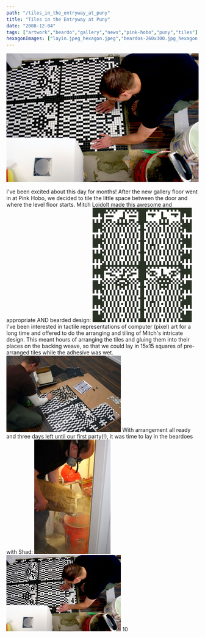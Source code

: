 ```yaml
---
path: "/tiles_in_the_entryway_at_puny"
title: "Tiles in the Entryway at Puny"
date: "2008-12-04"
tags: ["artwork","beardo","gallery","news","pink-hobo","puny","tiles"]
hexagonImages: ["layin.jpeg_hexagon.jpeg","beardos-260x300.jpg_hexagon.jpeg","gluing-300x200.jpg_hexagon.jpeg","shad_thinset-200x300.jpg_hexagon.jpeg","layin-300x200.jpg_hexagon.jpeg","beardos.jpeg_hexagon.jpeg","gluing.jpg_hexagon.jpeg","shad_thinset.jpg_hexagon.jpeg","layin.jpg_hexagon.jpeg"]
---
```


 [![](layin.jpeg)](layin.jpeg)

I've been excited about this day for months! After the new gallery floor went in at Pink Hobo, we decided to tile the little space between the door and where the level floor starts. Mitch Loidolt made this awesome and appropriate AND bearded design: [![](beardos-260x300.jpg "beardos")](beardos.jpeg) I've been interested in tactile representations of computer (pixel) art for a long time and offered to do the arranging and tiling of Mitch's intricate design. This meant hours of arranging the tiles and gluing them into their places on the backing weave, so that we could lay in 15x15 squares of pre-arranged tiles while the adhesive was wet. [![](gluing-300x200.jpg "gluing")](gluing.jpg) With arrangement all ready and three days left until our first party(!), it was time to lay in the beardoes with Shad: [![](shad_thinset-200x300.jpg "shad_thinset")](shad_thinset.jpg) [![](layin-300x200.jpg "layin")](layin.jpg) 10 
  <!---
  <div class="field field-type-filefield field-field-images" xmlns="http://www.w3.org/1999/xhtml">
      
    <div class="field-items">
            <div class="field-item odd">
                    <a href="http://www.beigerecords.com/joe-old/sites/default/files/layin.jpeg" class="imagecache imagecache-square_thumbnail imagecache-imagelink imagecache-square_thumbnail_imagelink"><img src="http://www.beigerecords.com/joe-old/sites/default/files/imagecache/square_thumbnail/layin.jpeg" alt="" title="" width="300" height="300" class="imagecache imagecache-square_thumbnail"/></a>        </div>
        </div>
</div> 
I've been excited about this day for months!

After the new gallery floor went in at Pink Hobo, we decided to tile the little space between the door and where the level floor starts. Mitch Loidolt made this awesome and appropriate AND bearded design:

 <a href="http://www.beigerecords.com/joe/wp-content/uploads/2008/12/beardos.jpeg" xmlns="http://www.w3.org/1999/xhtml"><img src="/joe/newdrupal/sites/default/files/images/beardos-260x300.jpg" alt="" title="beardos" width="260" height="300" class="alignnone size-medium wp-image-182"/></a> 

I've been interested in tactile representations of computer (pixel) art for a long time and offered to do the arranging and tiling of Mitch's intricate design.  This meant hours of arranging the tiles and gluing them into their places on the backing weave, so that we could lay in 15x15 squares of pre-arranged tiles while the adhesive was wet.

 <a href="http://www.beigerecords.com/joe/wp-content/uploads/2008/12/gluing.jpg" xmlns="http://www.w3.org/1999/xhtml"><img src="/joe/newdrupal/sites/default/files/images/gluing-300x200.jpg" alt="" title="gluing" width="300" height="200" class="alignnone size-medium wp-image-183"/></a> 

With arrangement all ready and three days left until our first party(!), it was time to lay in the beardoes with Shad:

 <a href="http://www.beigerecords.com/joe/wp-content/uploads/2008/12/shad_thinset.jpg" xmlns="http://www.w3.org/1999/xhtml"><img src="/joe/newdrupal/sites/default/files/images/shad_thinset-200x300.jpg" alt="" title="shad_thinset" width="200" height="300" class="alignnone size-medium wp-image-188"/></a> 

 <a href="http://www.beigerecords.com/joe/wp-content/uploads/2008/12/layin.jpg" xmlns="http://www.w3.org/1999/xhtml"><img src="/joe/newdrupal/sites/default/files/images/layin-300x200.jpg" alt="" title="layin" width="300" height="200" class="alignnone size-medium wp-image-185"/></a> 

 10
  --->
